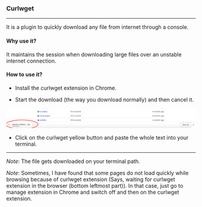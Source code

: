 ### Curlwget
---
It is a plugin to quickly download any file from internet through a console.

#### Why use it?
It maintains the session when downloading large files over an unstable internet connection.

#### How to use it?
* Install the curlwget extension in Chrome.

* Start the download (the way you download normally) and then cancel it.

![cancel download](../images/cancel_download.png)

* Click on the curlwget yellow button and paste the whole text into your terminal.

---

_Note_: The file gets downloaded on your terminal path.

_Note_: Sometimes, I have found that some pages do not load quickly while browsing because of curlwget extension
        (Says, waiting for curlwget extension in the browser (bottom leftmost part)). In that case, just go to 
        manage extension in Chrome and switch off and then on the curlwget extension.
